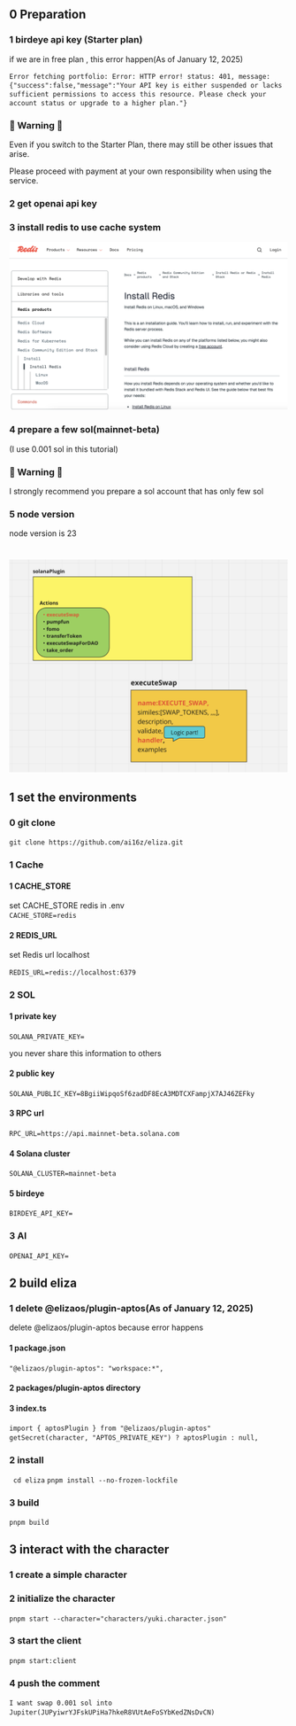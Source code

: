 ## 0 Preparation

### 1 birdeye api key (Starter plan)

if we are in free plan , this error happen(As of January 12, 2025)

```
Error fetching portfolio: Error: HTTP error! status: 401, message: {"success":false,"message":"Your API key is either suspended or lacks sufficient permissions to access this resource. Please check your account status or upgrade to a higher plan."}
```

### 🚨 Warning 🚨

Even if you switch to the Starter Plan, there may still be other issues that arise.

Please proceed with payment at your own responsibility when using the service.

### 2 get openai api key

### 3 install redis to use cache system

![](./images/3.png)

### 4 prepare a few sol(mainnet-beta)

(I use 0.001 sol in this tutorial)

### 🚨 Warning 🚨

I strongly recommend you prepare a sol account that has only few sol

### 5 node version

node version is 23

#

![](./images/2.png)

## 1 set the environments

### 0 git clone

`git clone https://github.com/ai16z/eliza.git`

### 1 Cache

#### 1 CACHE_STORE

set CACHE_STORE redis in .env  
`CACHE_STORE=redis`

#### 2 REDIS_URL

set Redis url localhost

`REDIS_URL=redis://localhost:6379`

### 2 SOL

#### 1 private key

`SOLANA_PRIVATE_KEY=`

you never share this information to others

#### 2 public key

`SOLANA_PUBLIC_KEY=8BgiiWipqoSf6zadDF8EcA3MDTCXFampjX7AJ46ZEFky`

#### 3 RPC url

`RPC_URL=https://api.mainnet-beta.solana.com`

#### 4 Solana cluster

`SOLANA_CLUSTER=mainnet-beta`

#### 5 birdeye

`BIRDEYE_API_KEY=`

### 3 AI

`OPENAI_API_KEY=`

## 2 build eliza

### 1 delete @elizaos/plugin-aptos(As of January 12, 2025)

delete @elizaos/plugin-aptos because error happens

#### 1 package.json

`"@elizaos/plugin-aptos": "workspace:*",`

#### 2 packages/plugin-aptos directory

#### 3 index.ts

`import { aptosPlugin } from "@elizaos/plugin-aptos" `
`getSecret(character, "APTOS_PRIVATE_KEY") ? aptosPlugin : null,`

### 2 install

` cd eliza`
`pnpm install --no-frozen-lockfile`

### 3 build

`pnpm build`

## 3 interact with the character

### 1 create a simple character

### 2 initialize the character

`pnpm start --character="characters/yuki.character.json"`

### 3 start the client

`pnpm start:client`

### 4 push the comment

`I want swap 0.001 sol into Jupiter(JUPyiwrYJFskUPiHa7hkeR8VUtAeFoSYbKedZNsDvCN)`
